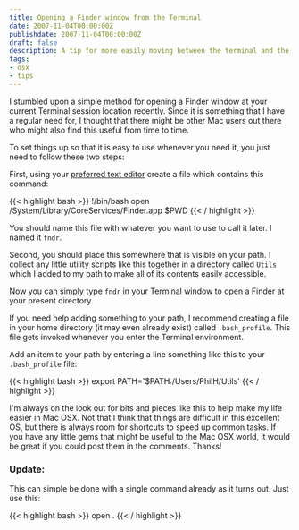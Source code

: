 ```yaml
---
title: Opening a Finder window from the Terminal
date: 2007-11-04T00:00:00Z
publishdate: 2007-11-04T00:00:00Z
draft: false
description: A tip for more easily moving between the terminal and the Finder in OSX
tags:
- osx
- tips
---
```


I stumbled upon a simple method for opening a Finder window at your current Terminal session location recently.  Since it is something that I have a regular need for, I thought that there might be other Mac users out there who might also find this useful from time to time.

<!--more-->

<p>To set things up so that it is easy to use whenever you need it, you just need to follow these two steps:</p>
<p>First, using your <a href="http://www.macromates.com">preferred text editor</a> create a file which contains this command:</p>

{{< highlight bash >}}
!/bin/bash
open /System/Library/CoreServices/Finder.app $PWD
{{< / highlight >}}

<p>You should name this file with whatever you want to use to call it later.  I named it <code>fndr</code>.</p>
<p>Second, you should place this somewhere that is visible on your path. I collect any little utility scripts like this together in a directory called <code>Utils</code> which I added to my path to make all of its contents easily accessible.</p>
<p>Now you can simply type <code>fndr</code> in your Terminal window to open a Finder at your present directory.</p>
<p>If you need help adding something to your path, I recommend creating a file in your home directory (it may even already exist) called <code>.bash_profile</code>.  This file gets invoked whenever you enter the Terminal environment. </p>
<p>Add an item to your path by entering a line something like this to your <code>.bash_profile</code> file:</p>

{{< highlight bash >}}
export PATH='$PATH:/Users/PhilH/Utils'
{{< / highlight >}}

<p>I'm always on the look out for bits and pieces like this to help make my life easier in Mac OSX.  Not that I think that things are difficult in this excellent OS, but there is always room for shortcuts to speed up common tasks. If you have any little gems that might be useful to the Mac OSX world, it would be great if you could post them in the comments. Thanks!</p>
<h3>Update:</h3>

<p>This can simple be done with a single command already as it turns out. Just use this:</p>

{{< highlight bash >}}
open .
{{< / highlight >}}

